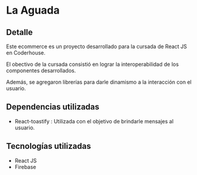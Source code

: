 # La Aguada


## Detalle

Este ecommerce es un proyecto desarrollado para la cursada de React JS en Coderhouse.

El obectivo de la cursada consistió en lograr la interoperabilidad de los componentes desarrollados.

Además, se agregaron librerías para darle dinamismo a la interacción con el usuario.

## Dependencias utilizadas

- React-toastify : Utilizada con el objetivo de brindarle mensajes al usuario.

## Tecnologías utilizadas

- React JS
- Firebase